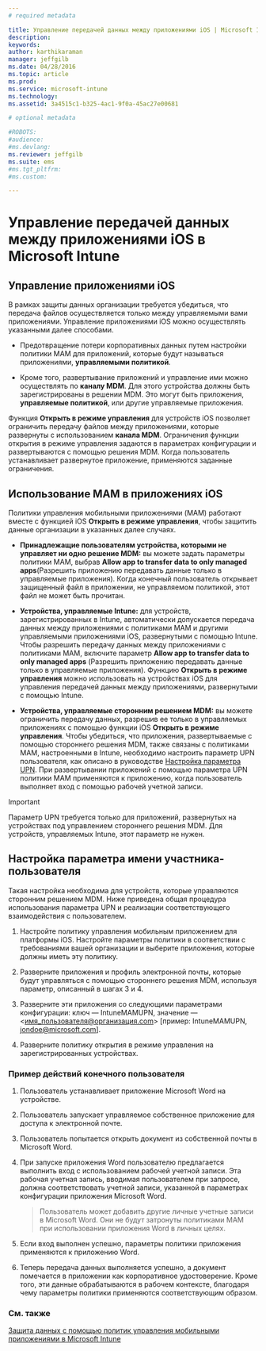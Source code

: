 ```yaml
---
# required metadata

title: Управление передачей данных между приложениями iOS | Microsoft Intune
description:
keywords:
author: karthikaraman
manager: jeffgilb
ms.date: 04/28/2016
ms.topic: article
ms.prod:
ms.service: microsoft-intune
ms.technology:
ms.assetid: 3a4515c1-b325-4ac1-9f0a-45ac27e00681

# optional metadata

#ROBOTS:
#audience:
#ms.devlang:
ms.reviewer: jeffgilb
ms.suite: ems
#ms.tgt_pltfrm:
#ms.custom:

---
```


# Управление передачей данных между приложениями iOS в Microsoft Intune
## Управление приложениями iOS
В рамках защиты данных организации требуется убедиться, что передача файлов осуществляется только между управляемыми вами приложениями.  Управление приложениями iOS можно осуществлять указанными далее способами.

-   Предотвращение потери корпоративных данных путем настройки политики MAM для приложений, которые будут называться приложениями, **управляемыми политикой**.

-   Кроме того, развертывание приложений и управление ими можно осуществлять по **каналу MDM**.  Для этого устройства должны быть зарегистрированы в решении MDM. Это могут быть приложения, **управляемые политикой**, или другие управляемые приложения.

Функция **Открыть в режиме управления** для устройств iOS позволяет ограничить передачу файлов между приложениями, которые развернуты с использованием **канала MDM**. Ограничения функции открытия в режиме управления задаются в параметрах конфигурации и развертываются с помощью решения MDM.  Когда пользователь устанавливает развернутое приложение, применяются заданные ограничения.
##  Использование MAM в приложениях iOS
Политики управления мобильными приложениями (MAM) работают вместе с функцией iOS **Открыть в режиме управления**, чтобы защитить данные организации в указанных далее случаях.

-   **Принадлежащие пользователям устройства, которыми не управляет ни одно решение MDM:** вы можете задать параметры политики MAM, выбрав **Allow app to transfer data to only managed apps**(Разрешить приложению передавать данные только в управляемые приложения). Когда конечный пользователь открывает защищенный файл в приложении, не управляемом политикой, этот файл не может быть прочитан.

-   **Устройства, управляемые Intune:** для устройств, зарегистрированных в Intune, автоматически допускается передача данных между приложениями с политиками MAM и другими управляемыми приложениями iOS, развернутыми с помощью Intune. Чтобы разрешить передачу данных между приложениями с политиками MAM, включите параметр **Allow app to transfer data to only managed apps** (Разрешить приложению передавать данные только в управляемые приложения). Функцию **Открыть в режиме управления** можно использовать на устройствах iOS для управления передачей данных между приложениями, развернутыми с помощью Intune.   

-   **Устройства, управляемые сторонним решением MDM:** вы можете ограничить передачу данных, разрешив ее только в управляемых приложениях с помощью функции iOS **Открыть в режиме управления**.
Чтобы убедиться, что приложения, развертываемые с помощью стороннего решения MDM, также связаны с политиками MAM, настроенными в Intune, необходимо настроить параметр UPN пользователя, как описано в руководстве [Настройка параметра UPN](#configure-user-upn-setting).  При развертывании приложений с помощью параметра UPN политики MAM применяются к приложению, когда пользователь выполняет вход с помощью рабочей учетной записи.

> [!IMPORTANT]
> Параметр UPN требуется только для приложений, развернутых на устройствах под управлением стороннего решения MDM.  Для устройств, управляемых Intune, этот параметр не нужен.

## Настройка параметра имени участника-пользователя
Такая настройка необходима для устройств, которые управляются сторонним решением MDM. Ниже приведена общая процедура использования параметра UPN и реализации соответствующего взаимодействия с пользователем.


1.  Настройте политику управления мобильным приложением для платформы iOS. Настройте параметры политики в соответствии с требованиями вашей организации и выберите приложения, которые должны иметь эту политику.

2.  Разверните приложения и профиль электронной почты, которые будут управляться с помощью стороннего решения MDM, используя параметр, описанный в шагах 3 и 4.

3.  Разверните эти приложения со следующими параметрами конфигурации: ключ — IntuneMAMUPN, значение — <имя_пользователя@организация.com> [пример: IntuneMAMUPN, jondoe@microsoft.com].

4.  Разверните политику открытия в режиме управления на зарегистрированных устройствах.

### Пример действий конечного пользователя

1.  Пользователь устанавливает приложение Microsoft Word на устройстве.

2.  Пользователь запускает управляемое собственное приложение для доступа к электронной почте.

3.  Пользователь попытается открыть документ из собственной почты в Microsoft Word.

4.  При запуске приложения Word пользователю предлагается выполнить вход с использованием рабочей учетной записи.  Эта рабочая учетная запись, вводимая пользователем при запросе, должна соответствовать учетной записи, указанной в параметрах конфигурации приложения Microsoft Word.

    > Пользователь может добавить другие личные учетные записи в Microsoft Word. Они не будут затронуты политиками MAM при использовании приложения Word в личных целях.

5.  Если вход выполнен успешно, параметры политики приложения применяются к приложению Word.

6.  Теперь передача данных выполняется успешно, а документ помечается в приложении как корпоративное удостоверение. Кроме того, эти данные обрабатываются в рабочем контексте, благодаря чему параметры политики применяются соответствующим образом.

### См. также
[Защита данных с помощью политик управления мобильными приложениями в Microsoft Intune](protect-app-data-using-mobile-app-management-policies-with-microsoft-intune.md)


<!--HONumber=May16_HO2-->


